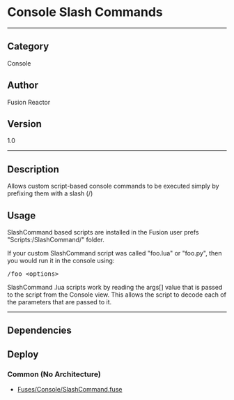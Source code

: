 # Console Slash Commands
___

## Category
Console

## Author
Fusion Reactor

## Version
1.0

___

## Description
<p>Allows custom script-based console commands to be executed simply by prefixing them with a slash (/)</p>
	
<h2>Usage</h2>

<p>SlashCommand based scripts are installed in the Fusion user prefs "Scripts:/SlashCommand/" folder.</p>

<p>If your custom SlashCommand script was called "foo.lua" or "foo.py", then you would run it in the console using:</p>
<pre>/foo &lt;options&gt;</pre>

<p>SlashCommand .lua scripts work by reading the args[] value that is passed to the script from the Console view. This allows the script to decode each of the parameters that are passed to it.</p>

___

## Dependencies

## Deploy

### Common (No Architecture)

<ul>
<li><a href="https://gitlab.com/WeSuckLess/Reactor/-/blob/master/Atoms/com.wesuckless.SlashCommand/Fuses/Console/SlashCommand.fuse?ref_type=heads">Fuses/Console/SlashCommand.fuse</a></li>
</ul>
